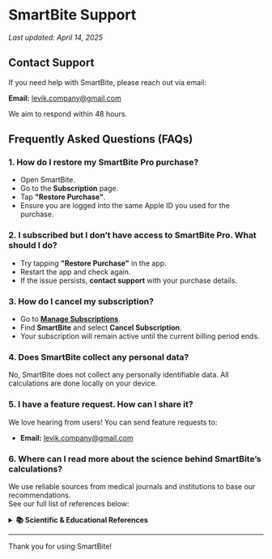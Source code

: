 # SmartBite Support

_Last updated: April 14, 2025_

## Contact Support
If you need help with SmartBite, please reach out via email:

**Email:** [levik.company@gmail.com](mailto:levik.company@gmail.com)

We aim to respond within 48 hours.

## Frequently Asked Questions (FAQs)

### 1. How do I restore my SmartBite Pro purchase?
- Open SmartBite.
- Go to the **Subscription** page.
- Tap **"Restore Purchase"**.
- Ensure you are logged into the same Apple ID you used for the purchase.

### 2. I subscribed but I don’t have access to SmartBite Pro. What should I do?
- Try tapping **"Restore Purchase"** in the app.
- Restart the app and check again.
- If the issue persists, **contact support** with your purchase details.

### 3. How do I cancel my subscription?
- Go to **[Manage Subscriptions](https://apps.apple.com/account/subscriptions)**.
- Find **SmartBite** and select **Cancel Subscription**.
- Your subscription will remain active until the current billing period ends.

### 4. Does SmartBite collect any personal data?
No, SmartBite does not collect any personally identifiable data. All calculations are done locally on your device.

### 5. I have a feature request. How can I share it?
We love hearing from users! You can send feature requests to:
- **Email:** [levik.company@gmail.com](mailto:levik.company@gmail.com)

### 6. Where can I read more about the science behind SmartBite’s calculations?
We use reliable sources from medical journals and institutions to base our recommendations.  
See our full list of references below:

<details>
<summary><strong>📚 Scientific & Educational References</strong></summary>

<div style="margin-top: 1em;">

<h4>🧮 Calculations & Weight Maintenance</h4>
<ul>
  <li><a href="https://nutrium.com/blog/mifflin-st-jeor-for-nutrition-professionals/">Mifflin-St. Jeor Formula</a></li>
  <li><a href="https://www.hopkinsmedicine.org/health/wellness-and-prevention/maintaining-weight-loss">Johns Hopkins Medicine: Maintaining Weight Loss</a></li>
  <li><a href="https://www.healthline.com/nutrition/how-to-reverse-diet-without-gaining-weight">Healthline: What Is a Reverse Diet?</a></li>
  <li><a href="https://www.goodrx.com/well-being/diet-nutrition/reverse-dieting">GoodRx: Reverse Dieting</a></li>
  <li><a href="https://www.ncbi.nlm.nih.gov/books/NBK572145/">NCBI: Metabolic Consequences of Weight Reduction</a></li>
  <li><a href="https://stanfordhealthcare.org/medical-conditions/healthy-living/obesity/weight-loss-maintenance.html">Stanford Health Care: Keeping the Weight Off</a></li>
  <li><a href="https://pmc.ncbi.nlm.nih.gov/articles/PMC5764193/">NCBI: Maintenance of Lost Weight</a></li>
  <li><a href="https://www.cdc.gov/healthy-weight-growth/losing-weight/index.html">CDC: Losing Weight</a></li>
  <li><a href="https://www.mayoclinic.org/healthy-lifestyle/weight-loss/in-depth/weight-loss/art-20047752">Mayo Clinic: Weight Loss</a></li>
</ul>

<h4>🧪 Protein, Nutrition & Macronutrients</h4>
<ul>
  <li><a href="https://pmc.ncbi.nlm.nih.gov/articles/PMC6566799/">NCBI: Dietary Protein and Muscle Mass</a></li>
  <li><a href="https://www.unitypoint.org/news-and-articles/how-much-protein-do-you-need-daily-ideal-protein-intake-for-muscle-growth-weight-loss-and-managing-chronic-conditions">UnityPoint: Protein Needs</a></li>
  <li><a href="https://www.health.harvard.edu/topics/nutrition">Harvard: Nutrition Topics</a></li>
  <li><a href="https://nutritionsource.hsph.harvard.edu/carbohydrates/">The Nutrition Source: Carbohydrates</a></li>
  <li><a href="https://nutritionsource.hsph.harvard.edu/what-should-you-eat/vegetables-and-fruits/">The Nutrition Source: Vegetables & Fruits</a></li>
  <li><a href="https://www.healthline.com/nutrition/how-to-count-macros">Healthline: How to Count Macros</a></li>
</ul>

<h4>⚠️ Health Risks & Caloric Restriction</h4>
<ul>
  <li><a href="https://www.ncbi.nlm.nih.gov/books/NBK603752/">NCBI: Excessive Weight Loss Risks</a></li>
  <li><a href="https://extension.okstate.edu/fact-sheets/the-health-risk-of-fad-diets.html">Oklahoma State: Health Risks of Fad Diets</a></li>
  <li><a href="https://www.healthline.com/nutrition/calorie-restriction-risks">Healthline: Risks of Calorie Restriction</a></li>
</ul>

<h4>🍽️ Malnutrition & Undereating</h4>
<ul>
  <li><a href="https://pmc.ncbi.nlm.nih.gov/articles/PMC4951875/">NCBI: Malnutrition</a></li>
  <li><a href="https://bulimia.com/eating-disorders/the-effects-of-not-eating/">The Bulimia Project: Not Eating</a></li>
  <li><a href="https://eating-disorders.org.uk/information/the-effects-of-under-eating/">Eating Disorders UK: Effects of Under-Eating</a></li>
</ul>

<h4>🌙 Eating Patterns & Cravings</h4>
<ul>
  <li><a href="https://www.virtua.org/articles/7-easy-ways-to-curb-your-nighttime-snack-cravings">Virtua Health: Curb Nighttime Cravings</a></li>
  <li><a href="https://health.clevelandclinic.org/is-eating-before-bed-bad-for-you">Cleveland Clinic: Is Eating Before Bed Bad?</a></li>
</ul>

<h4>💤 Sleep & Nutrition</h4>
<ul>
  <li><a href="https://pmc.ncbi.nlm.nih.gov/articles/PMC9031614/">NCBI: Sleep & Metabolism</a></li>
  <li><a href="https://pmc.ncbi.nlm.nih.gov/articles/PMC1991337/">NCBI: Sleep Restriction & Food Intake</a></li>
  <li><a href="https://dmsjournal.biomedcentral.com/articles/10.1186/s13098-015-0018-3">BioMed Central: Insulin Sensitivity</a></li>
  <li><a href="https://onlinelibrary.wiley.com/doi/full/10.1002/oby.23616">Wiley: Sleep & Obesity</a></li>
  <li><a href="https://www.cambridge.org/core/journals/nutrition-research-reviews/article/influence-of-sleep-and-sleep-loss-upon-food-intake-and-metabolism/A872D75B6A9364C5BFEDB4630CF73A41">Cambridge University Press: Sleep & Food Intake</a></li>
  <li><a href="https://www.mdpi.com/2072-6643/14/24/5196">MDPI: Sleep & Nutrition</a></li>
</ul>

<h4>✨ Cellulite</h4>
<ul>
  <li><a href="https://www.canadian.cz/en/articles-and-news/cellulite-causes-and-treatment">Canadian Medical: Causes & Treatment</a></li>
  <li><a href="https://my.clevelandclinic.org/health/diseases/17694-cellulite">Cleveland Clinic – Cellulite</a></li>
</ul>

</div>
</details>

---


Thank you for using SmartBite!
